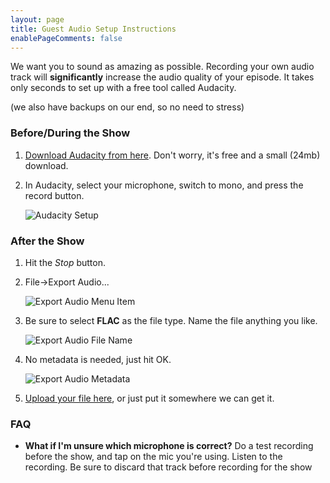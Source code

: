 ```yaml
---
layout: page
title: Guest Audio Setup Instructions
enablePageComments: false 
---
```


We want you to sound as amazing as possible. Recording your own audio track will **significantly** increase the audio quality of your episode. It takes only seconds to set up with a free tool called Audacity.

(we also have backups on our end, so no need to stress)

### Before/During the Show

1. [Download Audacity from here](http://sourceforge.net/projects/audacity/files/latest/download). Don't worry, it's free and a small (24mb) download.
1. In Audacity, select your microphone, switch to mono, and press the record button.

	![Audacity Setup](audacity-setup.png)

### After the Show

1. Hit the *Stop* button.
1. File->Export Audio...
 
	![Export Audio Menu Item](export-audio-menu.png)

1. Be sure to select **FLAC** as the file type. Name the file anything you like.

	![Export Audio File Name](export-audio-file.png)

1. No metadata is needed, just hit OK.
 
	![Export Audio Metadata](export-audio-metadata.png)

1. [Upload your file here](https://www.dropbox.com/request/CIWOjfTp9acewREsCrBI), or just put it somewhere we can get it.

### FAQ

* **What if I'm unsure which microphone is correct?** Do a test recording before the show, and tap on the mic you're using. Listen to the recording. Be sure to discard that track before recording for the show